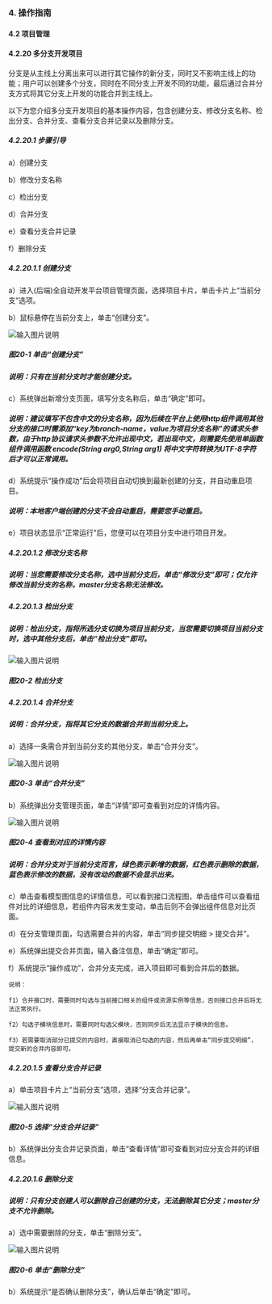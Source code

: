 ### 4. 操作指南

#### 4.2 项目管理

#### 4.2.20 多分支开发项目

分支是从主线上分离出来可以进行其它操作的新分支，同时又不影响主线上的功能；用户可以创建多个分支，同时在不同分支上开发不同的功能，最后通过合并分支方式将其它分支上开发的功能合并到主线上。

以下为您介绍多分支开发项目的基本操作内容，包含创建分支、修改分支名称、检出分支、合并分支、查看分支合并记录以及删除分支。

##### 4.2.20.1 步骤引导

a）创建分支

b）修改分支名称

c）检出分支

d）合并分支

e）查看分支合并记录

f）删除分支

##### 4.2.20.1.1 创建分支

a）进入(后端)全自动开发平台项目管理页面，选择项目卡片，单击卡片上“当前分支”选项。

b）鼠标悬停在当前分支上，单击“创建分支”。

![输入图片说明](../../../../images/SoFlu%EF%BC%88%E5%90%8E%E7%AB%AF%EF%BC%89%E5%BC%80%E5%8F%91%E5%B9%B3%E5%8F%B0/1.%20%E6%9C%80%E6%96%B0%E7%89%88%E6%9C%AC%20-%20%E6%9B%B4%E6%96%B0%E6%97%A5%E6%9C%9F%20-%202022.10.08/4.%20%E6%93%8D%E4%BD%9C%E6%8C%87%E5%8D%97/2.%20%E9%A1%B9%E7%9B%AE%E7%AE%A1%E7%90%86/20-1.png)

##### 图20-1 单击“创建分支”

##### 说明：只有在当前分支时才能创建分支。

c）系统弹出新增分支页面，填写分支名称后，单击“确定”即可。

##### 说明：建议填写不包含中文的分支名称，因为后续在平台上使用http组件调用其他分支的接口时需添加“key为branch-name，value为项目分支名称”的请求头参数，由于http协议请求头参数不允许出现中文，若出现中文，则需要先使用单函数组件调用函数 encode(String arg0,String arg1) 将中文字符转换为UTF-8字符后才可以正常调用。

d）系统提示“操作成功”后会将项目自动切换到最新创建的分支，并自动重启项目。

##### 说明：本地客户端创建的分支不会自动重启，需要您手动重启。

e）项目状态显示“正常运行”后，您便可以在项目分支中进行项目开发。

##### 4.2.20.1.2 修改分支名称

##### 说明：当您需要修改分支名称，选中当前分支后，单击“修改分支”即可；仅允许修改当前分支的名称，master分支名称无法修改。

##### 4.2.20.1.3 检出分支

##### 说明：检出分支，指将所选分支切换为项目当前分支，当您需要切换项目当前分支时，选中其他分支后，单击“检出分支”即可。

![输入图片说明](../../../../images/SoFlu%EF%BC%88%E5%90%8E%E7%AB%AF%EF%BC%89%E5%BC%80%E5%8F%91%E5%B9%B3%E5%8F%B0/1.%20%E6%9C%80%E6%96%B0%E7%89%88%E6%9C%AC%20-%20%E6%9B%B4%E6%96%B0%E6%97%A5%E6%9C%9F%20-%202022.10.08/4.%20%E6%93%8D%E4%BD%9C%E6%8C%87%E5%8D%97/2.%20%E9%A1%B9%E7%9B%AE%E7%AE%A1%E7%90%86/20-2.png)

##### 图20-2 检出分支

##### 4.2.20.1.4 合并分支

##### 说明：合并分支，指将其它分支的数据合并到当前分支上。

a）选择一条需合并到当前分支的其他分支，单击“合并分支”。

![输入图片说明](../../../../images/SoFlu%EF%BC%88%E5%90%8E%E7%AB%AF%EF%BC%89%E5%BC%80%E5%8F%91%E5%B9%B3%E5%8F%B0/1.%20%E6%9C%80%E6%96%B0%E7%89%88%E6%9C%AC%20-%20%E6%9B%B4%E6%96%B0%E6%97%A5%E6%9C%9F%20-%202022.10.08/4.%20%E6%93%8D%E4%BD%9C%E6%8C%87%E5%8D%97/2.%20%E9%A1%B9%E7%9B%AE%E7%AE%A1%E7%90%86/20-3.png)

##### 图20-3 单击“合并分支”

b）系统弹出分支管理页面，单击“详情”即可查看到对应的详情内容。

![输入图片说明](../../../../images/SoFlu%EF%BC%88%E5%90%8E%E7%AB%AF%EF%BC%89%E5%BC%80%E5%8F%91%E5%B9%B3%E5%8F%B0/1.%20%E6%9C%80%E6%96%B0%E7%89%88%E6%9C%AC%20-%20%E6%9B%B4%E6%96%B0%E6%97%A5%E6%9C%9F%20-%202022.10.08/4.%20%E6%93%8D%E4%BD%9C%E6%8C%87%E5%8D%97/2.%20%E9%A1%B9%E7%9B%AE%E7%AE%A1%E7%90%86/20-4.png)

##### 图20-4 查看到对应的详情内容

##### 说明：合并分支对于当前分支而言，绿色表示新增的数据，红色表示删除的数据，蓝色表示修改的数据，没有改动的数据不会显示出来。

c）单击查看模型图信息的详情信息，可以看到接口流程图，单击组件可以查看组件对比的详细信息，若组件内容未发生变动，单击后则不会弹出组件信息对比页面。

d）在分支管理页面，勾选需要合并的内容，单击“同步提交明细 > 提交合并”。

e）系统弹出提交合并页面，输入备注信息，单击“确定”即可。

f）系统提示“操作成功”，合并分支完成，进入项目即可看到合并后的数据。

```
说明：

f1）合并接口时，需要同时勾选与当前接口相关的组件或资源实例等信息，否则接口合并后将无法正常执行。

f2）勾选子模块信息时，需要同时勾选父模块，否则同步后无法显示子模块的信息。

f3）若需要取消部分已提交的内容时，直接取消已勾选的内容，然后再单击“同步提交明细”，提交新的合并内容即可。
```

##### 4.2.20.1.5 查看分支合并记录

a）单击项目卡片上“当前分支”选项，选择“分支合并记录”。

![输入图片说明](../../../../images/SoFlu%EF%BC%88%E5%90%8E%E7%AB%AF%EF%BC%89%E5%BC%80%E5%8F%91%E5%B9%B3%E5%8F%B0/1.%20%E6%9C%80%E6%96%B0%E7%89%88%E6%9C%AC%20-%20%E6%9B%B4%E6%96%B0%E6%97%A5%E6%9C%9F%20-%202022.10.08/4.%20%E6%93%8D%E4%BD%9C%E6%8C%87%E5%8D%97/2.%20%E9%A1%B9%E7%9B%AE%E7%AE%A1%E7%90%86/20-5.png)

##### 图20-5 选择“分支合并记录”

b）系统弹出分支合并记录页面，单击“查看详情”即可查看到对应分支合并的详细信息。

##### 4.2.20.1.6 删除分支

##### 说明：只有分支创建人可以删除自己创建的分支，无法删除其它分支；master分支不允许删除。

a）选中需要删除的分支，单击“删除分支”。

![输入图片说明](../../../../images/SoFlu%EF%BC%88%E5%90%8E%E7%AB%AF%EF%BC%89%E5%BC%80%E5%8F%91%E5%B9%B3%E5%8F%B0/1.%20%E6%9C%80%E6%96%B0%E7%89%88%E6%9C%AC%20-%20%E6%9B%B4%E6%96%B0%E6%97%A5%E6%9C%9F%20-%202022.10.08/4.%20%E6%93%8D%E4%BD%9C%E6%8C%87%E5%8D%97/2.%20%E9%A1%B9%E7%9B%AE%E7%AE%A1%E7%90%86/20-6.png)

##### 图20-6 单击“删除分支”

b）系统提示“是否确认删除分支”，确认后单击“确定”即可。
